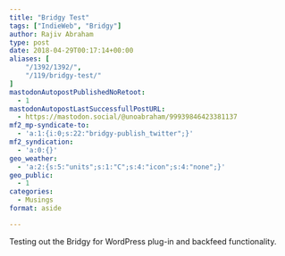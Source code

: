 ```yaml
---
title: "Bridgy Test"
tags: ["IndieWeb", "Bridgy"]
author: Rajiv Abraham
type: post
date: 2018-04-29T00:17:14+00:00
aliases: [
    "/1392/1392/",
    "/119/bridgy-test/"
]
mastodonAutopostPublishedNoRetoot:
  - 1
mastodonAutopostLastSuccessfullPostURL:
  - https://mastodon.social/@unoabraham/99939846423381137
mf2_mp-syndicate-to:
  - 'a:1:{i:0;s:22:"bridgy-publish_twitter";}'
mf2_syndication:
  - 'a:0:{}'
geo_weather:
  - 'a:2:{s:5:"units";s:1:"C";s:4:"icon";s:4:"none";}'
geo_public:
  - 1
categories:
  - Musings
format: aside

---
```

Testing out the Bridgy for WordPress plug-in and backfeed functionality.